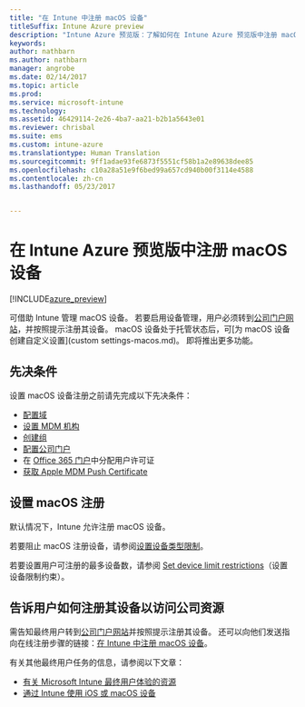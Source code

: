 ```yaml
---
title: "在 Intune 中注册 macOS 设备"
titleSuffix: Intune Azure preview
description: "Intune Azure 预览版：了解如何在 Intune Azure 预览版中注册 macOS 设备。"
keywords: 
author: nathbarn
ms.author: nathbarn
manager: angrobe
ms.date: 02/14/2017
ms.topic: article
ms.prod: 
ms.service: microsoft-intune
ms.technology: 
ms.assetid: 46429114-2e26-4ba7-aa21-b2b1a5643e01
ms.reviewer: chrisbal
ms.suite: ems
ms.custom: intune-azure
ms.translationtype: Human Translation
ms.sourcegitcommit: 9ff1adae93fe6873f5551cf58b1a2e89638dee85
ms.openlocfilehash: c10a28a51e9f6bed99a657cd940b00f3114e4588
ms.contentlocale: zh-cn
ms.lasthandoff: 05/23/2017


---
```


# <a name="enroll-macos-devices-in-intune-azure-preview"></a>在 Intune Azure 预览版中注册 macOS 设备

[!INCLUDE[azure_preview](./includes/azure_preview.md)]

可借助 Intune 管理 macOS 设备。 若要启用设备管理，用户必须转到[公司门户网站](http://portal.manage.microsoft.com)，并按照提示注册其设备。 macOS 设备处于托管状态后，可[为 macOS 设备创建自定义设置](custom settings-macos.md)。 即将推出更多功能。

## <a name="prerequisites"></a>先决条件

设置 macOS 设备注册之前请先完成以下先决条件：

- [配置域](https://docs.microsoft.com/intune-classic/get-started/start-with-a-paid-subscription-to-microsoft-intune-step-2)
- [设置 MDM 机构](mdm-authority-set.md)
- [创建组](https://docs.microsoft.com/intune-classic/get-started/start-with-a-paid-subscription-to-microsoft-intune-step-5)
- [配置公司门户](company-portal-app.md)
- 在 [Office 365 门户](http://go.microsoft.com/fwlink/p/?LinkId=698854)中分配用户许可证
- [获取 Apple MDM Push Certificate](apple-mdm-push-certificate-get.md)

## <a name="set-up-macos-enrollment"></a>设置 macOS 注册

默认情况下，Intune 允许注册 macOS 设备。

若要阻止 macOS 注册设备，请参阅[设置设备类型限制](enrollment-restrictions-set.md#set-device-type-restrictions)。

若要设置用户可注册的最多设备数，请参阅 [Set device limit restrictions](enrollment-restrictions-set.md#set-device-limit-restrictions)（设置设备限制约束）。

## <a name="tell-your-users-how-to-enroll-their-devices-to-access-company-resources"></a>告诉用户如何注册其设备以访问公司资源

需告知最终用户转到[公司门户网站](http://portal.manage.microsoft.com)并按照提示注册其设备。 还可以向他们发送指向在线注册步骤的链接：[在 Intune 中注册 macOS 设备](https://docs.microsoft.com/intune-user-help/enroll-your-device-in-intune-macos)。

有关其他最终用户任务的信息，请参阅以下文章：

- [有关 Microsoft Intune 最终用户体验的资源](https://docs.microsoft.com/intune-classic/deploy-use/how-to-educate-your-end-users-about-microsoft-intune)
- [通过 Intune 使用 iOS 或 macOS 设备](https://docs.microsoft.com/intune-user-help/using-your-ios-or-mac-os-x-device-with-intune)

